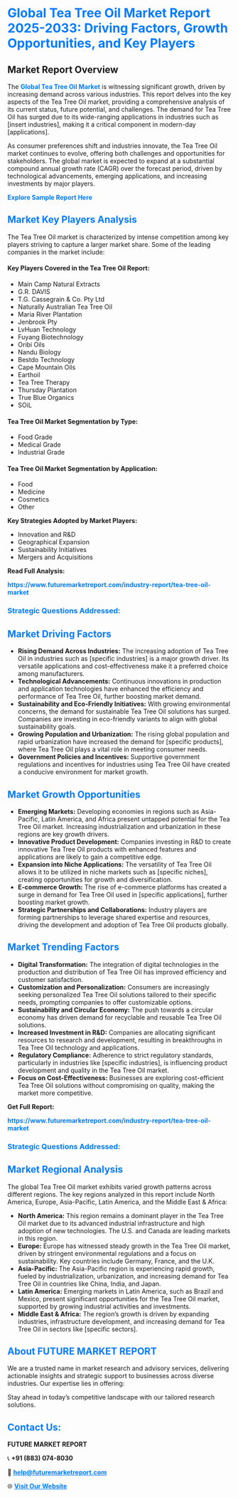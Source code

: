 <h1 style="color: #007BFF;">Global Tea Tree Oil Market Report 2025-2033: Driving Factors, Growth Opportunities, and Key Players</h1>

<section id="overview">
<h2>Market Report Overview</h2>
<p>The <a href="https://www.futuremarketreport.com/industry-report/tea-tree-oil-market" style="color: #007BFF; text-decoration: none;"><strong>Global Tea Tree Oil Market</strong></a> is witnessing significant growth, driven by increasing demand across various industries. This report delves into the key aspects of the Tea Tree Oil market, providing a comprehensive analysis of its current status, future potential, and challenges. The demand for Tea Tree Oil has surged due to its wide-ranging applications in industries such as [insert industries], making it a critical component in modern-day [applications].</p>
<p>As consumer preferences shift and industries innovate, the Tea Tree Oil market continues to evolve, offering both challenges and opportunities for stakeholders. The global market is expected to expand at a substantial compound annual growth rate (CAGR) over the forecast period, driven by technological advancements, emerging applications, and increasing investments by major players.</p>
</section>

<section id="overview">
<p><a href="https://www.futuremarketreport.com/request-sample/reportId=26543" style="color: #007BFF; text-decoration: none;"><strong>Explore Sample Report Here</strong></a></p>
</section>

<section id="key-players">
<h2 style="color: #007BFF;">Market Key Players Analysis</h2>
<p>The Tea Tree Oil market is characterized by intense competition among key players striving to capture a larger market share. Some of the leading companies in the market include:</p>
<h4>Key Players Covered in the Tea Tree Oil Report:</h4>
<ul><li>Main Camp Natural Extracts</li><li>G.R. DAVIS</li><li>T.G. Cassegrain &amp; Co. Pty Ltd</li><li>Naturally Australian Tea Tree Oil</li><li>Maria River Plantation</li><li>Jenbrook Pty</li><li>LvHuan Technology</li><li>Fuyang Biotechnology</li><li>Oribi Oils</li><li>Nandu Biology</li><li>Bestdo Technology</li><li>Cape Mountain Oils</li><li>Earthoil</li><li>Tea Tree Therapy</li><li>Thursday Plantation</li><li>True Blue Organics</li><li>SOiL</li></ul>
<h4>Tea Tree Oil Market Segmentation by Type:</h4>
<ul><li>Food Grade</li><li>Medical Grade</li><li>Industrial Grade</li></ul>

<h4>Tea Tree Oil Market Segmentation by Application:</h4>
<ul><li>Food</li><li>Medicine</li><li>Cosmetics</li><li>Other</li></ul>
<p><strong>Key Strategies Adopted by Market Players:</strong></p>
<ul>
<li>Innovation and R&D</li>
<li>Geographical Expansion</li>
<li>Sustainability Initiatives</li>
<li>Mergers and Acquisitions</li>
</ul>
</section>

<section>
<p><strong>Read Full Analysis: </strong></p><a href="https://www.futuremarketreport.com/industry-report/tea-tree-oil-market" style="color: #007BFF; text-decoration: none;"><strong>https://www.futuremarketreport.com/industry-report/tea-tree-oil-market</strong></a>
<h3 style="color: #007BFF;">Strategic Questions Addressed:</h3>
</section>

<section id="driving-factors">
<h2 style="color: #007BFF;">Market Driving Factors</h2>
<ul>
<li><strong>Rising Demand Across Industries:</strong> The increasing adoption of Tea Tree Oil in industries such as [specific industries] is a major growth driver. Its versatile applications and cost-effectiveness make it a preferred choice among manufacturers.</li>
<li><strong>Technological Advancements:</strong> Continuous innovations in production and application technologies have enhanced the efficiency and performance of Tea Tree Oil, further boosting market demand.</li>
<li><strong>Sustainability and Eco-Friendly Initiatives:</strong> With growing environmental concerns, the demand for sustainable Tea Tree Oil solutions has surged. Companies are investing in eco-friendly variants to align with global sustainability goals.</li>
<li><strong>Growing Population and Urbanization:</strong> The rising global population and rapid urbanization have increased the demand for [specific products], where Tea Tree Oil plays a vital role in meeting consumer needs.</li>
<li><strong>Government Policies and Incentives:</strong> Supportive government regulations and incentives for industries using Tea Tree Oil have created a conducive environment for market growth.</li>
</ul>
</section>

<section id="growth-opportunities">
<h2 style="color: #007BFF;">Market Growth Opportunities</h2>
<ul>
<li><strong>Emerging Markets:</strong> Developing economies in regions such as Asia-Pacific, Latin America, and Africa present untapped potential for the Tea Tree Oil market. Increasing industrialization and urbanization in these regions are key growth drivers.</li>
<li><strong>Innovative Product Development:</strong> Companies investing in R&D to create innovative Tea Tree Oil products with enhanced features and applications are likely to gain a competitive edge.</li>
<li><strong>Expansion into Niche Applications:</strong> The versatility of Tea Tree Oil allows it to be utilized in niche markets such as [specific niches], creating opportunities for growth and diversification.</li>
<li><strong>E-commerce Growth:</strong> The rise of e-commerce platforms has created a surge in demand for Tea Tree Oil used in [specific applications], further boosting market growth.</li>
<li><strong>Strategic Partnerships and Collaborations:</strong> Industry players are forming partnerships to leverage shared expertise and resources, driving the development and adoption of Tea Tree Oil products globally.</li>
</ul>
</section>

<section id="trending-factors">
<h2 style="color: #007BFF;">Market Trending Factors</h2>
<ul>
<li><strong>Digital Transformation:</strong> The integration of digital technologies in the production and distribution of Tea Tree Oil has improved efficiency and customer satisfaction.</li>
<li><strong>Customization and Personalization:</strong> Consumers are increasingly seeking personalized Tea Tree Oil solutions tailored to their specific needs, prompting companies to offer customizable options.</li>
<li><strong>Sustainability and Circular Economy:</strong> The push towards a circular economy has driven demand for recyclable and reusable Tea Tree Oil solutions.</li>
<li><strong>Increased Investment in R&D:</strong> Companies are allocating significant resources to research and development, resulting in breakthroughs in Tea Tree Oil technology and applications.</li>
<li><strong>Regulatory Compliance:</strong> Adherence to strict regulatory standards, particularly in industries like [specific industries], is influencing product development and quality in the Tea Tree Oil market.</li>
<li><strong>Focus on Cost-Effectiveness:</strong> Businesses are exploring cost-efficient Tea Tree Oil solutions without compromising on quality, making the market more competitive.</li>
</ul>
</section>

<section>
<p><strong>Get Full Report: </strong></p><a href="https://www.futuremarketreport.com/industry-report/tea-tree-oil-market" style="color: #007BFF; text-decoration: none;"><strong>https://www.futuremarketreport.com/industry-report/tea-tree-oil-market</strong></a>
<h3 style="color: #007BFF;">Strategic Questions Addressed:</h3>
</section>


<section id="regional-analysis">
<h2 style="color: #007BFF;">Market Regional Analysis</h2>
<p>The global Tea Tree Oil market exhibits varied growth patterns across different regions. The key regions analyzed in this report include North America, Europe, Asia-Pacific, Latin America, and the Middle East & Africa:</p>
<ul>
<li><strong>North America:</strong> This region remains a dominant player in the Tea Tree Oil market due to its advanced industrial infrastructure and high adoption of new technologies. The U.S. and Canada are leading markets in this region.</li>
<li><strong>Europe:</strong> Europe has witnessed steady growth in the Tea Tree Oil market, driven by stringent environmental regulations and a focus on sustainability. Key countries include Germany, France, and the U.K.</li>
<li><strong>Asia-Pacific:</strong> The Asia-Pacific region is experiencing rapid growth, fueled by industrialization, urbanization, and increasing demand for Tea Tree Oil in countries like China, India, and Japan.</li>
<li><strong>Latin America:</strong> Emerging markets in Latin America, such as Brazil and Mexico, present significant opportunities for the Tea Tree Oil market, supported by growing industrial activities and investments.</li>
<li><strong>Middle East & Africa:</strong> The region’s growth is driven by expanding industries, infrastructure development, and increasing demand for Tea Tree Oil in sectors like [specific sectors].</li>
</ul>
</section>

<footer>
<h2 style="color: #007BFF;">About FUTURE MARKET REPORT</h2>
<p>We are a trusted name in market research and advisory services, delivering actionable insights and strategic support to businesses across diverse industries. Our expertise lies in offering:</p>

<p>Stay ahead in today’s competitive landscape with our tailored research solutions.</p>

<h2 style="color: #007BFF;">Contact Us:</h2>
<p><strong>FUTURE MARKET REPORT</strong></p>
<p>📞 <strong>+91 (883) 074-8030</strong></p>
<p>📧 <strong><a href="mailto:help@futuremarketreport.com" style="color: #007BFF;">help@futuremarketreport.com</a></strong></p>
<p>🌐 <strong><a href="https://www.futuremarketreport.com/" style="color: #007BFF;">Visit Our Website</a></strong></p>
</footer>